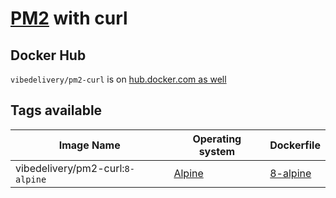 # [PM2](https://github.com/keymetrics/docker-pm2) with curl

## Docker Hub

`vibedelivery/pm2-curl` is on [hub.docker.com as well](https://hub.docker.com/r/vibedelivery/pm2-curl/)

## Tags available

**Image Name** | **Operating system** | **Dockerfile**
---|---|---
vibedelivery/pm2-curl:`8-alpine`|[Alpine](https://www.alpinelinux.org/about/)|[8-alpine](Dockerfile)
